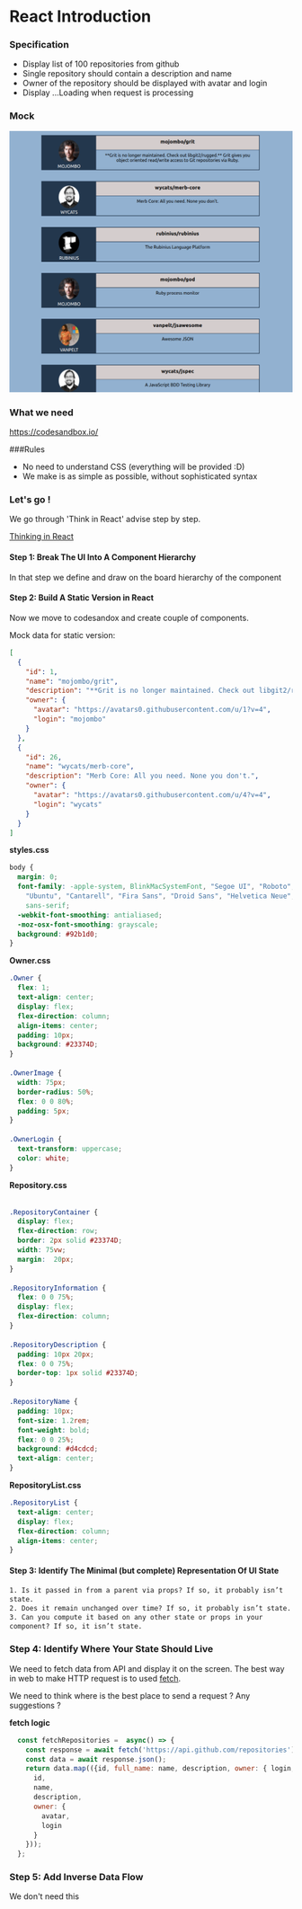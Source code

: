 # React Introduction

### Specification

- Display list of 100 repositories from github
- Single repository should contain a description and name
- Owner of the repository should be displayed with avatar and login
- Display ...Loading when request is processing

### Mock

![Mock](Workshops/Mock.png?raw=true "Title")


### What we need

https://codesandbox.io/


###Rules

- No need to understand CSS (everything will be provided :D)
- We make is as simple as possible, without sophisticated syntax

### Let's go !

We go through 'Think in React' advise step by step.

[Thinking in React](https://reactjs.org/docs/thinking-in-react.html)

#### Step 1: Break The UI Into A Component Hierarchy 

In that step we define and draw on the board hierarchy of the component

#### Step 2: Build A Static Version in React 

Now we move to codesandox and create couple of components.

Mock data for static version:

```json
[
  {
    "id": 1,
    "name": "mojombo/grit",
    "description": "**Grit is no longer maintained. Check out libgit2/rugged.** Grit gives you object oriented read/write access to Git repositories via Ruby.",
    "owner": {
      "avatar": "https://avatars0.githubusercontent.com/u/1?v=4",
      "login": "mojombo"
    }
  },
  {
    "id": 26,
    "name": "wycats/merb-core",
    "description": "Merb Core: All you need. None you don't.",
    "owner": {
      "avatar": "https://avatars0.githubusercontent.com/u/4?v=4",
      "login": "wycats"
    }
  }
]
```

**styles.css**
```css
body {
  margin: 0;
  font-family: -apple-system, BlinkMacSystemFont, "Segoe UI", "Roboto", "Oxygen",
    "Ubuntu", "Cantarell", "Fira Sans", "Droid Sans", "Helvetica Neue",
    sans-serif;
  -webkit-font-smoothing: antialiased;
  -moz-osx-font-smoothing: grayscale;
  background: #92b1d0;
}
```

**Owner.css**

```css
.Owner {
  flex: 1;
  text-align: center;
  display: flex;
  flex-direction: column;
  align-items: center;
  padding: 10px;
  background: #23374D;
}

.OwnerImage {
  width: 75px;
  border-radius: 50%;
  flex: 0 0 80%;
  padding: 5px;
}

.OwnerLogin {
  text-transform: uppercase;
  color: white;
}

```

**Repository.css**

```css

.RepositoryContainer {
  display: flex;
  flex-direction: row;
  border: 2px solid #23374D;
  width: 75vw;
  margin:  20px;
}

.RepositoryInformation {
  flex: 0 0 75%;
  display: flex;
  flex-direction: column;
}

.RepositoryDescription {
  padding: 10px 20px;
  flex: 0 0 75%;
  border-top: 1px solid #23374D;
}

.RepositoryName {
  padding: 10px;
  font-size: 1.2rem;
  font-weight: bold;
  flex: 0 0 25%;
  background: #d4cdcd;
  text-align: center;
}
```

**RepositoryList.css**

```css
.RepositoryList {
  text-align: center;
  display: flex;
  flex-direction: column;
  align-items: center;
}
```

#### Step 3: Identify The Minimal (but complete) Representation Of UI State 

    1. Is it passed in from a parent via props? If so, it probably isn’t state.
    2. Does it remain unchanged over time? If so, it probably isn’t state.
    3. Can you compute it based on any other state or props in your component? If so, it isn’t state.

### Step 4: Identify Where Your State Should Live

We need to fetch data from API and display it on the screen.
The best way in web to make HTTP request is to used [fetch](https://developer.mozilla.org/en-US/docs/Web/API/Fetch_API).

We need to think where is the best place to send a request ? Any suggestions ?

**fetch logic**

```javascript
  const fetchRepositories =  async() => {
    const response = await fetch('https://api.github.com/repositories');
    const data = await response.json();
    return data.map(({id, full_name: name, description, owner: { login, avatar_url: avatar }}) => ({
      id,
      name,
      description,
      owner: {
        avatar,
        login
      }
    }));
  };
```

### Step 5: Add Inverse Data Flow 

We don't need this